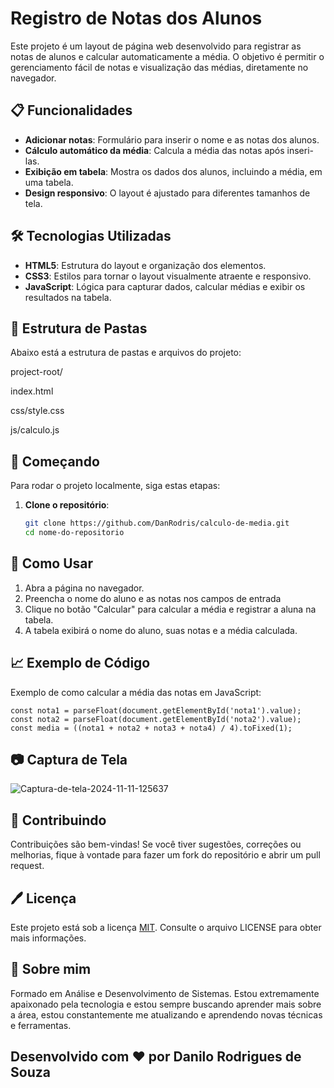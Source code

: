 # Registro de Notas dos Alunos

Este projeto é um layout de página web desenvolvido para registrar as notas de alunos e calcular automaticamente a média. O objetivo é permitir o gerenciamento fácil de notas e visualização das médias, diretamente no navegador.

## 📋 Funcionalidades

- **Adicionar notas**: Formulário para inserir o nome e as notas dos alunos.
- **Cálculo automático da média**: Calcula a média das notas após inseri-las.
- **Exibição em tabela**: Mostra os dados dos alunos, incluindo a média, em uma tabela.
- **Design responsivo**: O layout é ajustado para diferentes tamanhos de tela.

## 🛠️ Tecnologias Utilizadas

- **HTML5**: Estrutura do layout e organização dos elementos.
- **CSS3**: Estilos para tornar o layout visualmente atraente e responsivo.
- **JavaScript**: Lógica para capturar dados, calcular médias e exibir os resultados na tabela.

## 📂 Estrutura de Pastas

Abaixo está a estrutura de pastas e arquivos do projeto:

  project-root/

  index.html

  css/style.css

  js/calculo.js

## 🚀 Começando

Para rodar o projeto localmente, siga estas etapas:

1. **Clone o repositório**:
   ```bash
   git clone https://github.com/DanRodris/calculo-de-media.git
   cd nome-do-repositorio 

  ## 📝 Como Usar

  1. Abra a página no navegador.
  2. Preencha o nome do aluno e as notas nos campos de entrada
  3. Clique no botão "Calcular" para calcular a média e registrar a aluna na tabela.
  4. A tabela exibirá o nome do aluno, suas notas e a média calculada.

  ## 📈 Exemplo de Código
Exemplo de como calcular a média das notas em JavaScript:

    const nota1 = parseFloat(document.getElementById('nota1').value);
    const nota2 = parseFloat(document.getElementById('nota2').value);
    const media = ((nota1 + nota2 + nota3 + nota4) / 4).toFixed(1);


## 📷 Captura de Tela

<img src="https://i.ibb.co/sy1Y04j/Captura-de-tela-2024-11-11-125637.png" alt="Captura-de-tela-2024-11-11-125637" border="0">

## 🤝 Contribuindo

Contribuições são bem-vindas! Se você tiver sugestões, correções ou melhorias, fique à vontade para fazer um fork do repositório e abrir um pull request.

## 🖊️ Licença
Este projeto está sob a licença [MIT](https://choosealicense.com/licenses/mit/). Consulte o arquivo LICENSE para obter mais informações.


## 🚀 Sobre mim
Formado em Análise e Desenvolvimento de Sistemas. Estou extremamente apaixonado pela tecnologia e estou sempre buscando aprender mais sobre a área, estou constantemente me atualizando e aprendendo novas técnicas e ferramentas.

## Desenvolvido com ❤️ por Danilo Rodrigues de Souza